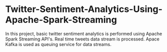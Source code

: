 # Twitter-Sentiment-Analytics-Using-Apache-Spark-Streaming
In this project, basic twitter sentiment analytics is performed using Apache Spark Streaming API's. Real time tweets data stream is processed. Apace Kafka is used as queuing service for data streams.
